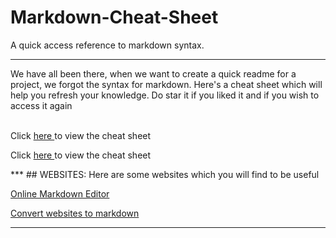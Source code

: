 # Markdown-Cheat-Sheet
A quick access reference to markdown syntax.

***

We have all been there, when we want to create a quick readme for a project, we forgot the syntax for markdown. Here's a cheat sheet which will help you refresh your knowledge. Do star it if you liked it and  if you wish to access it again
<p>
  <br>
Click <a href = "https://github.com/XShyam/Markdown-Cheat-Sheet/wiki/MARKDOWN-CHEAT-SHEET" > here </a> to view the cheat sheet
<br>

Click <a href = "https://github.com/XShyam/Markdown-Cheat-Sheet/wiki/EXTENDED-MARKDOWN-CHEAT-SHEET" > here </a> to view the cheat sheet
</p>
***
## WEBSITES:
Here are some websites which you will find to be useful


[Online Markdown Editor](https://dillinger.io/)

[Convert websites to markdown](http://heckyesmarkdown.com/)

***

